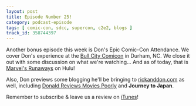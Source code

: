 ```yaml
---
layout: post
title: Episode Number 25!
category: podcast-episode
tags: [ comic-con, sdcc, supercon, c2e2, blogs ]
track_id: 358744397
---
```


Another bonus episode this week is Don's Epic Comic-Con Attendance.  We cover Don's experience at the [Bull City Comicon](http://nccomicon.com/bull-city) in Durham, NC.  We close it out with some discussion on what we're watching... And as of today, that is [Marvel's Runaways](https://www.hulu.com/marvels-runaways) on Hulu!

Also, Don previews some blogging he'll be bringing to [rickanddon.com](http://rickanddon.com) as well, including [Donald Reviews Movies Poorly](http://rickanddon.com/tag/donald-reviews-movies-poorly/) and **Journey to Japan**.

Remember to subscribe & leave us a review on [iTunes](https://itunes.apple.com/us/podcast/the-rick-don-show/id1229942938)!
